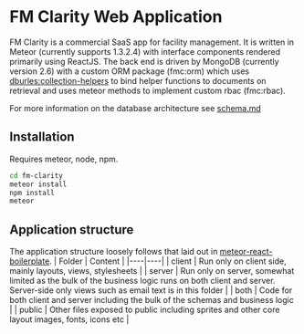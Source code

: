 # FM Clarity Web Application

FM Clarity is a commercial SaaS app for facility management. It is written in Meteor (currently supports 1.3.2.4) with interface components rendered primarily using ReactJS. The back end is driven by MongoDB (currently version 2.6) with a custom ORM package (fmc:orm) which uses [dburles:collection-helpers](https://github.com/dburles/meteor-collection-helpers) to bind helper functions to documents on retrieval and uses meteor methods to implement custom rbac (fmc:rbac).

For more information on the database architecture see [schema.md](schema.md)

## Installation

Requires meteor, node, npm.

```bash
cd fm-clarity
meteor install
npm install
meteor
```

## Application structure

The application structure loosely follows that laid out in [meteor-react-boilerplate](https://github.com/AdamBrodzinski/meteor-react-boilerplate).
| Folder | Content |
|----|----|
| client | Run only on client side, mainly layouts, views, stylesheets |
| server | Run only on server, somewhat limited as the bulk of the business logic runs on both client and server. Server-side only views such as email text is in this folder |
| both | Code for both client and server including the bulk of the schemas and business logic |
| public | Other files exposed to public including sprites and other core layout images, fonts, icons etc |